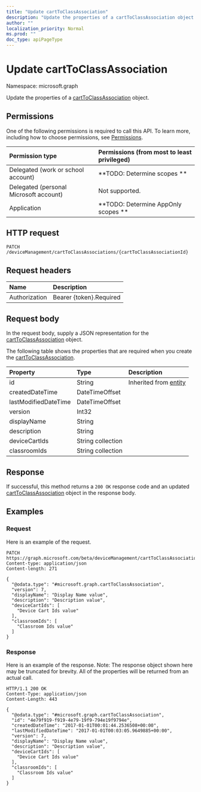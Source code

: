 ```yaml
---
title: "Update cartToClassAssociation"
description: "Update the properties of a cartToClassAssociation object."
author: ""
localization_priority: Normal
ms.prod: ""
doc_type: apiPageType
---
```


# Update cartToClassAssociation

Namespace: microsoft.graph

Update the properties of a [cartToClassAssociation](../resources/carttoclassassociation.md) object.

## Permissions
One of the following permissions is required to call this API. To learn more, including how to choose permissions, see [Permissions](/concepts/permissions-reference.md).

|Permission type|Permissions (from most to least privileged)|
|:---|:---|
|Delegated (work or school account)|**TODO: Determine scopes **|
|Delegated (personal Microsoft account)|Not supported.|
|Application|**TODO: Determine AppOnly scopes **|

## HTTP request
<!-- {
  "blockType": "ignored"
}
-->
``` http
PATCH /deviceManagement/cartToClassAssociations/{cartToClassAssociationId}
```

## Request headers
|Name|Description|
|:---|:---|
|Authorization|Bearer {token}.Required|

## Request body
In the request body, supply a JSON representation for the [cartToClassAssociation](../resources/carttoclassassociation.md) object.

The following table shows the properties that are required when you create the [cartToClassAssociation](../resources/carttoclassassociation.md).

|Property|Type|Description|
|:---|:---|:---|
|id|String| Inherited from [entity](../resources/entity.md)|
|createdDateTime|DateTimeOffset||
|lastModifiedDateTime|DateTimeOffset||
|version|Int32||
|displayName|String||
|description|String||
|deviceCartIds|String collection||
|classroomIds|String collection||



## Response
If successful, this method returns a `200 OK` response code and an updated [cartToClassAssociation](../resources/carttoclassassociation.md) object in the response body.

## Examples

### Request
Here is an example of the request.
<!-- {
  "blockType": "request",
  "name": "update_carttoclassassociation"
}
-->
``` http
PATCH https://graph.microsoft.com/beta/deviceManagement/cartToClassAssociations/{cartToClassAssociationId}
Content-type: application/json
Content-length: 271

{
  "@odata.type": "#microsoft.graph.cartToClassAssociation",
  "version": 7,
  "displayName": "Display Name value",
  "description": "Description value",
  "deviceCartIds": [
    "Device Cart Ids value"
  ],
  "classroomIds": [
    "Classroom Ids value"
  ]
}
```

### Response
Here is an example of the response. Note: The response object shown here may be truncated for brevity. All of the properties will be returned from an actual call.
<!-- {
  "blockType": "response",
  "truncated": true
}
-->
``` http
HTTP/1.1 200 OK
Content-Type: application/json
Content-Length: 443

{
  "@odata.type": "#microsoft.graph.cartToClassAssociation",
  "id": "4e79f919-f919-4e79-19f9-794e19f9794e",
  "createdDateTime": "2017-01-01T00:01:44.2536508+00:00",
  "lastModifiedDateTime": "2017-01-01T00:03:05.9649885+00:00",
  "version": 7,
  "displayName": "Display Name value",
  "description": "Description value",
  "deviceCartIds": [
    "Device Cart Ids value"
  ],
  "classroomIds": [
    "Classroom Ids value"
  ]
}
```

